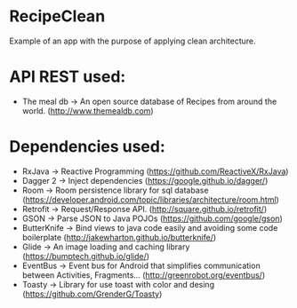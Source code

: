 # RecipeClean
Example of an app with the purpose of applying clean architecture.

# API REST used:
- The meal db -> An open source database of Recipes from around the world. (http://www.themealdb.com)

# Dependencies used:
- RxJava -> Reactive Programming (https://github.com/ReactiveX/RxJava)
- Dagger 2 -> Inject dependencies (https://google.github.io/dagger/)
- Room -> Room persistence library for sql database (https://developer.android.com/topic/libraries/architecture/room.html)
- Retrofit -> Request/Response API. (http://square.github.io/retrofit/)
- GSON -> Parse JSON to Java POJOs (https://github.com/google/gson)
- ButterKnife -> Bind views to java code easily and avoiding some code boilerplate (http://jakewharton.github.io/butterknife/)
- Glide -> An image loading and caching library (https://bumptech.github.io/glide/)
- EventBus -> Event bus for Android that simplifies communication between Activities, Fragments... (http://greenrobot.org/eventbus/)
- Toasty -> Library for use toast with color and desing (https://github.com/GrenderG/Toasty)
